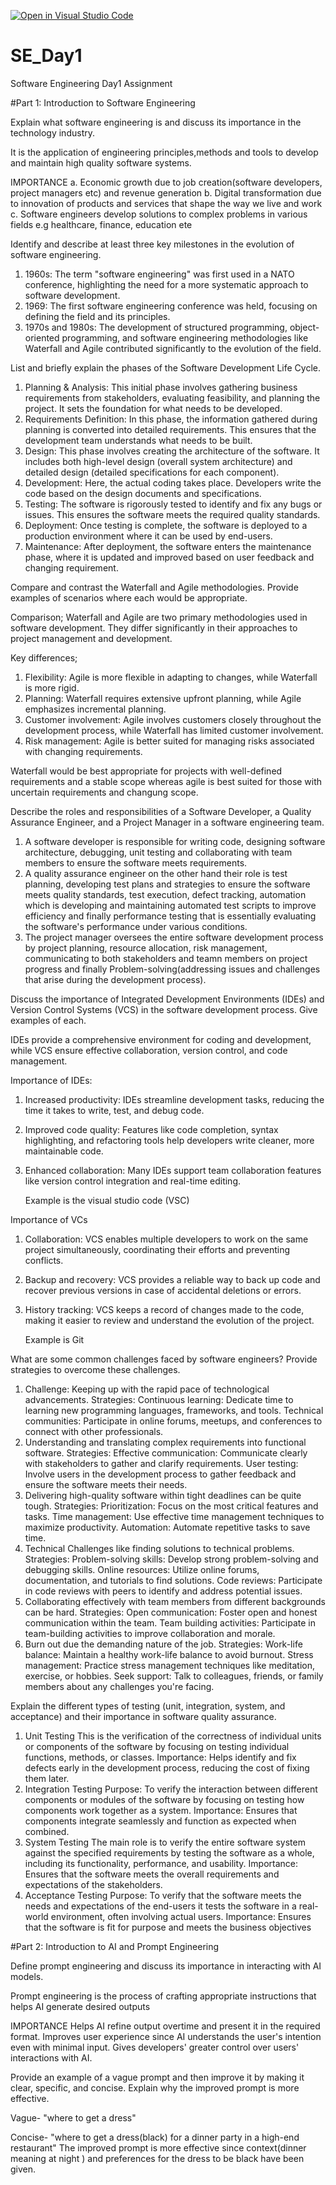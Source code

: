 [![Open in Visual Studio Code](https://classroom.github.com/assets/open-in-vscode-2e0aaae1b6195c2367325f4f02e2d04e9abb55f0b24a779b69b11b9e10269abc.svg)](https://classroom.github.com/online_ide?assignment_repo_id=15615812&assignment_repo_type=AssignmentRepo)
# SE_Day1
Software Engineering Day1 Assignment

#Part 1: Introduction to Software Engineering

Explain what software engineering is and discuss its importance in the technology industry.

It is the application of engineering principles,methods and tools to develop and maintain high quality software systems.

IMPORTANCE
a. Economic growth due to job creation(software developers, project managers etc) and revenue generation
b. Digital transformation due to innovation of products and services that shape the way we live and work
c. Software engineers develop solutions to complex problems in various fields e.g healthcare, finance, education ete

Identify and describe at least three key milestones in the evolution of software engineering.
1. 1960s: The term "software engineering" was first used in a NATO conference, highlighting the need for a more systematic approach to software development.
2. 1969: The first software engineering conference was held, focusing on defining the field and its principles.
3. 1970s and 1980s: The development of structured programming, object-oriented programming, and software engineering methodologies like Waterfall and Agile contributed significantly to the evolution of the field.

List and briefly explain the phases of the Software Development Life Cycle.
1. Planning & Analysis: This initial phase involves gathering business requirements from stakeholders, evaluating feasibility, and planning the project. It sets the foundation for what needs to be developed.
2. Requirements Definition: In this phase, the information gathered during planning is converted into detailed requirements. This ensures that the development team understands what needs to be built.
3. Design: This phase involves creating the architecture of the software. It includes both high-level design (overall system architecture) and detailed design (detailed specifications for each component).
4. Development: Here, the actual coding takes place. Developers write the code based on the design documents and specifications.
5. Testing: The software is rigorously tested to identify and fix any bugs or issues. This ensures the software meets the required quality standards.
6. Deployment: Once testing is complete, the software is deployed to a production environment where it can be used by end-users.
9. Maintenance: After deployment, the software enters the maintenance phase, where it is updated and improved based on user feedback and changing requirement.


Compare and contrast the Waterfall and Agile methodologies. Provide examples of scenarios where each would be appropriate.

Comparison; Waterfall and Agile are two primary methodologies used in software development. They differ significantly in their approaches to project management and development.

Key differences;
1. Flexibility: Agile is more flexible in adapting to changes, while Waterfall is more rigid.
2. Planning: Waterfall requires extensive upfront planning, while Agile emphasizes incremental planning.
3. Customer involvement: Agile involves customers closely throughout the development process, while Waterfall has limited customer involvement.
4. Risk management: Agile is better suited for managing risks associated with changing requirements.

Waterfall would be best appropriate for projects with well-defined requirements and a stable scope whereas agile is best suited for those with uncertain requirements and changung scope.

Describe the roles and responsibilities of a Software Developer, a Quality Assurance Engineer, and a Project Manager in a software engineering team.

1. A software developer is responsible for writing code, designing software architecture, debugging, unit testing and collaborating with team members to ensure the software meets requirements.
2. A quality assurance engineer on the other hand their role is test planning, developing test plans and strategies to ensure the software meets quality standards, test execution, defect tracking, automation which is developing and maintaining automated test scripts to improve efficiency and finally performance testing that is essentially evaluating the software's performance under various conditions.
3. The project manager oversees the entire software development process by project planning, resource allocation, risk management, communicating to both stakeholders and teamn members on project progress and finally Problem-solving(addressing issues and challenges that arise during the development process).

Discuss the importance of Integrated Development Environments (IDEs) and Version Control Systems (VCS) in the software development process. Give examples of each.

IDEs provide a comprehensive environment for coding and development, while VCS ensure effective collaboration, version control, and code management.

Importance of IDEs:
1. Increased productivity: IDEs streamline development tasks, reducing the time it takes to write, test, and debug code.
2. Improved code quality: Features like code completion, syntax highlighting, and refactoring tools help developers write cleaner, more maintainable code.
3. Enhanced collaboration: Many IDEs support team collaboration features like version control integration and real-time editing.

   Example is the visual studio code (VSC)

Importance of VCs
1. Collaboration: VCS enables multiple developers to work on the same project simultaneously, coordinating their efforts and preventing conflicts.
2. Backup and recovery: VCS provides a reliable way to back up code and recover previous versions in case of accidental deletions or errors.
3. History tracking: VCS keeps a record of changes made to the code, making it easier to review and understand the evolution of the project.

    Example is Git

What are some common challenges faced by software engineers? Provide strategies to overcome these challenges.
1. Challenge: Keeping up with the rapid pace of technological advancements.
Strategies:
Continuous learning: Dedicate time to learning new programming languages, frameworks, and tools.
Technical communities: Participate in online forums, meetups, and conferences to connect with other professionals.
2. Understanding and translating complex requirements into functional software.
Strategies:
Effective communication: Communicate clearly with stakeholders to gather and clarify requirements.
User testing: Involve users in the development process to gather feedback and ensure the software meets their needs.
3. Delivering high-quality software within tight deadlines can be quite tough.
Strategies:
Prioritization: Focus on the most critical features and tasks.
Time management: Use effective time management techniques to maximize productivity.
Automation: Automate repetitive tasks to save time.
4. Technical Challenges like finding solutions to technical problems.
Strategies:
Problem-solving skills: Develop strong problem-solving and debugging skills.
Online resources: Utilize online forums, documentation, and tutorials to find solutions.
Code reviews: Participate in code reviews with peers to identify and address potential issues.
5. Collaborating effectively with team members from different backgrounds can be hard.
Strategies:
Open communication: Foster open and honest communication within the team.
Team building activities: Participate in team-building activities to improve collaboration and morale.
6. Burn out due the demanding nature of the job.
Strategies:
Work-life balance: Maintain a healthy work-life balance to avoid burnout.
Stress management: Practice stress management techniques like meditation, exercise, or hobbies.
Seek support: Talk to colleagues, friends, or family members about any challenges you're facing.

Explain the different types of testing (unit, integration, system, and acceptance) and their importance in software quality assurance.
1. Unit Testing
This is the verification of  the correctness of individual units or components of the software by focusing on testing individual functions, methods, or classes.
Importance: Helps identify and fix defects early in the development process, reducing the cost of fixing them later.
2. Integration Testing
Purpose: To verify the interaction between different components or modules of the software by focusing on testing how components work together as a system.
Importance: Ensures that components integrate seamlessly and function as expected when combined.
3. System Testing
The main role is to verify the entire software system against the specified requirements by testing the software as a whole, including its functionality, performance, and usability.
Importance: Ensures that the software meets the overall requirements and expectations of the stakeholders.
4. Acceptance Testing
Purpose: To verify that the software meets the needs and expectations of the end-users it tests the software in a real-world environment, often involving actual users.
Importance: Ensures that the software is fit for purpose and meets the business objectives

#Part 2: Introduction to AI and Prompt Engineering

Define prompt engineering and discuss its importance in interacting with AI models.

Prompt engineering is the process of crafting appropriate instructions that helps AI generate desired outputs

IMPORTANCE 
Helps AI refine output overtime and present it in the required format.
Improves user experience since AI understands the user's intention even with minimal input.
Gives developers' greater control over users' interactions with AI.

Provide an example of a vague prompt and then improve it by making it clear, specific, and concise. Explain why the improved prompt is more effective.

Vague- "where to get a dress"

Concise- "where to get a dress(black) for a dinner party in a high-end restaurant"
The improved prompt is more effective since context(dinner meaning at night ) and preferences for the dress to be black have been given.
